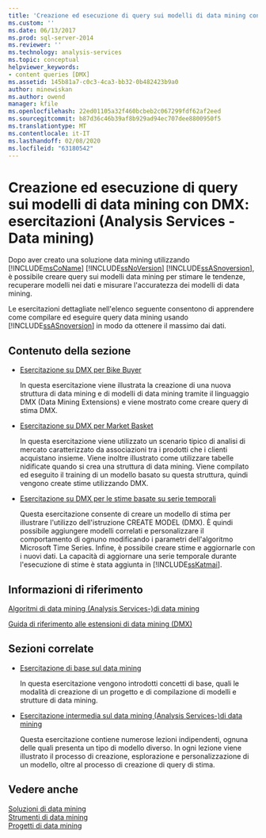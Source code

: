 ```yaml
---
title: 'Creazione ed esecuzione di query sui modelli di data mining con DMX: esercitazioni (Analysis Services-Data mining) | Microsoft Docs'
ms.custom: ''
ms.date: 06/13/2017
ms.prod: sql-server-2014
ms.reviewer: ''
ms.technology: analysis-services
ms.topic: conceptual
helpviewer_keywords:
- content queries [DMX]
ms.assetid: 145b81a7-c0c3-4ca3-bb32-0b482423b9a0
author: minewiskan
ms.author: owend
manager: kfile
ms.openlocfilehash: 22ed01105a32f460bcbeb2c067299fdf62af2eed
ms.sourcegitcommit: b87d36c46b39af8b929ad94ec707dee8800950f5
ms.translationtype: MT
ms.contentlocale: it-IT
ms.lasthandoff: 02/08/2020
ms.locfileid: "63180542"
---
```

# <a name="creating-and-querying-data-mining-models-with-dmx-tutorials-analysis-services---data-mining"></a>Creazione ed esecuzione di query sui modelli di data mining con DMX: esercitazioni (Analysis Services - Data mining)
  Dopo aver creato una soluzione data mining utilizzando [!INCLUDE[msCoName](../includes/msconame-md.md)] [!INCLUDE[ssNoVersion](../includes/ssnoversion-md.md)] [!INCLUDE[ssASnoversion](../includes/ssasnoversion-md.md)], è possibile creare query sui modelli data mining per stimare le tendenze, recuperare modelli nei dati e misurare l'accuratezza dei modelli di data mining.  
  
 Le esercitazioni dettagliate nell'elenco seguente consentono di apprendere come compilare ed eseguire query data mining usando [!INCLUDE[ssASnoversion](../includes/ssasnoversion-md.md)] in modo da ottenere il massimo dai dati.  
  
## <a name="in-this-section"></a>Contenuto della sezione  
  
-   [Esercitazione su DMX per Bike Buyer](../../2014/tutorials/bike-buyer-dmx-tutorial.md)  
  
     In questa esercitazione viene illustrata la creazione di una nuova struttura di data mining e di modelli di data mining tramite il linguaggio DMX (Data Mining Extensions) e viene mostrato come creare query di stima DMX.  
  
-   [Esercitazione su DMX per Market Basket](../../2014/tutorials/market-basket-dmx-tutorial.md)  
  
     In questa esercitazione viene utilizzato un scenario tipico di analisi di mercato caratterizzato da associazioni tra i prodotti che i clienti acquistano insieme. Viene inoltre illustrato come utilizzare tabelle nidificate quando si crea una struttura di data mining. Viene compilato ed eseguito il training di un modello basato su questa struttura, quindi vengono create stime utilizzando DMX.  
  
-   [Esercitazione su DMX per le stime basate su serie temporali](../../2014/tutorials/time-series-prediction-dmx-tutorial.md)  
  
     Questa esercitazione consente di creare un modello di stima per illustrare l'utilizzo dell'istruzione CREATE MODEL (DMX). È quindi possibile aggiungere modelli correlati e personalizzare il comportamento di ognuno modificando i parametri dell'algoritmo Microsoft Time Series. Infine, è possibile creare stime e aggiornarle con i nuovi dati. La capacità di aggiornare una serie temporale durante l'esecuzione di stime è stata aggiunta in [!INCLUDE[ssKatmai](../includes/sskatmai-md.md)].  
  
## <a name="reference"></a>Informazioni di riferimento  
 [Algoritmi di data mining &#40;Analysis Services-&#41;di data mining](../../2014/analysis-services/data-mining/data-mining-algorithms-analysis-services-data-mining.md)  
  
 [Guida di riferimento alle estensioni di data mining &#40;DMX&#41;](/sql/dmx/data-mining-extensions-dmx-reference)  
  
## <a name="related-sections"></a>Sezioni correlate  
  
-   [Esercitazione di base sul data mining](../../2014/tutorials/basic-data-mining-tutorial.md)  
  
     In questa esercitazione vengono introdotti concetti di base, quali le modalità di creazione di un progetto e di compilazione di modelli e strutture di data mining.  
  
-   [Esercitazione intermedia sul data mining &#40;Analysis Services-&#41;di data mining](../../2014/tutorials/intermediate-data-mining-tutorial-analysis-services-data-mining.md)  
  
     Questa esercitazione contiene numerose lezioni indipendenti, ognuna delle quali presenta un tipo di modello diverso. In ogni lezione viene illustrato il processo di creazione, esplorazione e personalizzazione di un modello, oltre al processo di creazione di query di stima.  
  
## <a name="see-also"></a>Vedere anche  
 [Soluzioni di data mining](../../2014/analysis-services/data-mining/data-mining-solutions.md)   
 [Strumenti di data mining](../../2014/analysis-services/data-mining/data-mining-tools.md)   
 [Progetti di data mining](../../2014/analysis-services/data-mining/data-mining-projects.md)  
  
  
